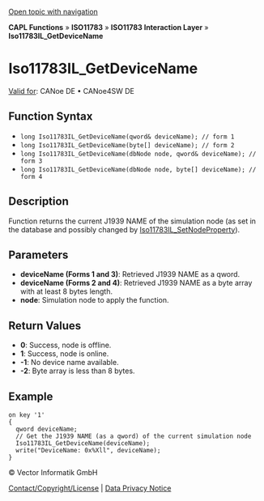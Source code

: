 [Open topic with navigation](../../../../../../CANoeDEFamily.htm#Topics/CAPLFunctions/ISO11783/ISOInteractionLayer/Functions/CAPLfunctionIso11783ILGetDeviceName.md)

**CAPL Functions** » **ISO11783** » **ISO11783 Interaction Layer** » **Iso11783IL_GetDeviceName**

# Iso11783IL_GetDeviceName

[Valid for](../../../../Shared/FeatureAvailability.md): CANoe DE • CANoe4SW DE

## Function Syntax

- `long Iso11783IL_GetDeviceName(qword& deviceName); // form 1`
- `long Iso11783IL_GetDeviceName(byte[] deviceName); // form 2`
- `long Iso11783IL_GetDeviceName(dbNode node, qword& deviceName); // form 3`
- `long Iso11783IL_GetDeviceName(dbNode node, byte[] deviceName); // form 4`

## Description

Function returns the current J1939 NAME of the simulation node (as set in the database and possibly changed by [Iso11783IL_SetNodeProperty](CAPLfunctionIso11783ILSetNodeProperty.md)).

## Parameters

- **deviceName (Forms 1 and 3)**: Retrieved J1939 NAME as a qword.
- **deviceName (Forms 2 and 4)**: Retrieved J1939 NAME as a byte array with at least 8 bytes length.
- **node**: Simulation node to apply the function.

## Return Values

- **0**: Success, node is offline.
- **1**: Success, node is online.
- **-1**: No device name available.
- **-2**: Byte array is less than 8 bytes.

## Example

```plaintext
on key '1'
{
  qword deviceName;
  // Get the J1939 NAME (as a qword) of the current simulation node
  Iso11783IL_GetDeviceName(deviceName);
  write("DeviceName: 0x%Xll", deviceName);
}
```

© Vector Informatik GmbH

[Contact/Copyright/License](../../../../Shared/ContactCopyrightLicense.md) | [Data Privacy Notice](https://www.vector.com/int/en/company/get-info/privacy-policy/)